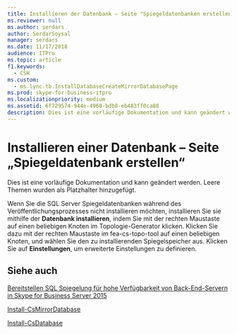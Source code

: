 ```yaml
---
title: Installieren der Datenbank – Seite "Spiegeldatenbanken erstellen"
ms.reviewer: null
ms.author: serdars
author: SerdarSoysal
manager: serdars
ms.date: 11/17/2018
audience: ITPro
ms.topic: article
f1.keywords:
  - CSH
ms.custom:
  - ms.lync.tb.InstallDatabaseCreateMirrorDatabasePage
ms.prod: skype-for-business-itpro
ms.localizationpriority: medium
ms.assetid: 6f729574-944e-4968-bdb8-eb483ff0ca88
description: Dies ist eine vorläufige Dokumentation und kann geändert werden. Leere Themen wurden als Platzhalter hinzugefügt.
---
```


# <a name="install-database-create-mirror-database-page"></a>Installieren einer Datenbank – Seite „Spiegeldatenbank erstellen“
 
Dies ist eine vorläufige Dokumentation und kann geändert werden. Leere Themen wurden als Platzhalter hinzugefügt.
  
Wenn Sie die SQL Server Spiegeldatenbanken während des Veröffentlichungsprozesses nicht installieren möchten, installieren Sie sie mithilfe der **Datenbank installieren**, indem Sie mit der rechten Maustaste auf einen beliebigen Knoten im Topologie-Generator klicken. Klicken Sie dazu mit der rechten Maustaste im fea-cs-topo-tool auf einen beliebigen Knoten, und wählen Sie den zu installierenden Spiegelspeicher aus. Klicken Sie auf **Einstellungen**, um erweiterte Einstellungen zu definieren.
  
## <a name="see-also"></a>Siehe auch

[Bereitstellen SQL Spiegelung für hohe Verfügbarkeit von Back-End-Servern in Skype for Business Server 2015](../../deploy/deploy-high-availability-and-disaster-recovery/sql-mirroring-for-high-availability.md)

[Install-CsMirrorDatabase](/powershell/module/skype/install-csmirrordatabase?view=skype-ps)
  
[Install-CsDatabase](/powershell/module/skype/install-csdatabase?view=skype-ps)